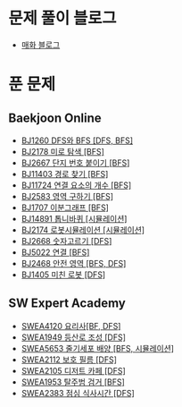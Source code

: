 # 문제 풀이 블로그
* [매화 블로그](https://mewha.tistory.com/category/%EC%95%8C%EA%B3%A0%EB%A6%AC%EC%A6%98%20%C2%B7%EC%BD%94%EB%94%A9%20%EA%B3%B5%EB%B6%80)

# 푼 문제

## Baekjoon Online
* [BJ1260 DFS와 BFS [DFS, BFS]](https://www.acmicpc.net/problem/1260)
* [BJ2178 미로 탐색 [BFS]](https://www.acmicpc.net/problem/2178)
* [BJ2667 단지 번호 붙이기 [BFS]](https://www.acmicpc.net/problem/2667)
* [BJ11403 경로 찾기 [BFS]](https://www.acmicpc.net/problem/11403)
* [BJ11724 연결 요소의 개수 [BFS]](https://www.acmicpc.net/problem/11724)
* [BJ2583 영역 구하기 [BFS]](https://www.acmicpc.net/problem/2583)
* [BJ1707 이분그래프 [BFS]](https://www.acmicpc.net/problem/1707)
* [BJ14891 톱니바퀴 [시뮬레이션]](https://www.acmicpc.net/problem/14891)
* [BJ2174 로봇시뮬레이션 [시뮬레이션]](https://www.acmicpc.net/problem/2174)
* [BJ2668 숫자고르기 [DFS]](https://www.acmicpc.net/problem/2668)
* [BJ5022 연결 [BFS]](https://www.acmicpc.net/problem/5022)
* [BJ2468 안전 영역 [BFS, DFS]](https://www.acmicpc.net/problem/2468)
* [BJ1405 미친 로봇 [DFS]](https://www.acmicpc.net/problem/1405)

## SW Expert Academy
* [SWEA4120 요리사[BF, DFS]](https://swexpertacademy.com/main/code/problem/problemDetail.do?contestProbId=AWIeUtVakTMDFAVH&categoryId=AWIeUtVakTMDFAVH&categoryType=CODE)
* [SWEA1949 등산로 조성 [DFS]](https://swexpertacademy.com/main/code/problem/problemDetail.do?contestProbId=AV5PoOKKAPIDFAUq&categoryId=AV5PoOKKAPIDFAUq&categoryType=CODE)
* [SWEA5653 줄기세포 배양 [BFS, 시뮬레이션]](https://swexpertacademy.com/main/code/problem/problemDetail.do?contestProbId=AWXRJ8EKe48DFAUo&categoryId=AWXRJ8EKe48DFAUo&categoryType=CODE)
* [SWEA2112 보호 필름 [DFS]](https://swexpertacademy.com/main/code/problem/problemDetail.do?contestProbId=AV5V1SYKAaUDFAWu&categoryId=AV5V1SYKAaUDFAWu&categoryType=CODE)
* [SWEA2105 디저트 카페 [DFS]](https://swexpertacademy.com/main/code/problem/problemDetail.do?contestProbId=AV5VwAr6APYDFAWu&categoryId=AV5VwAr6APYDFAWu&categoryType=CODE)
* [SWEA1953 탈주범 검거 [BFS]](https://swexpertacademy.com/main/code/problem/problemDetail.do?contestProbId=AV5PpLlKAQ4DFAUq&categoryId=AV5PpLlKAQ4DFAUq&categoryType=CODE&&&)
* [SWEA2383 점심 식사시간 [DFS]](https://swexpertacademy.com/main/code/problem/problemDetail.do?contestProbId=AV5-BEE6AK0DFAVl&categoryId=AV5-BEE6AK0DFAVl&categoryType=CODE)
